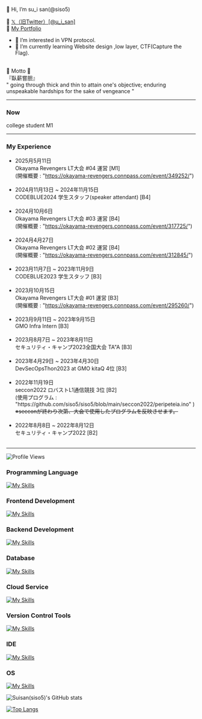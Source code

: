 👋 Hi, I’m su_i san(@siso5)

🐾 <a href="https://x.com/u_i_san" target="_blank"> 𝕏（旧Twitter）[@u_i_san]</a><br>
🐥 <a href="https://portfolio.peripeteiagrus.net" target="_blank"> My Portfolio</a>

- 👀 I’m interested in VPN protocol.
- 🌱 I’m currently learning Website design ,low layer, CTF(Capture the Flag).

<br>
🌱 Motto 🌱 <br>
『臥薪嘗胆』<br>
 " going through thick and thin to attain one's objective; enduring unspeakable hardships for the sake of vengeance "<br>



<hr>

 ### Now

college student M1

 
<hr>
<h3>My Experience</h3>

<ul>
<li>
2025月5月11日 <br>  Okayama Revengers LT大会 #04 運営 [M1]<br>(開催概要 : "<a href="https://okayama-revengers.connpass.com/event/349252" target="_blank">https://okayama-revengers.connpass.com/event/349252/</a>")
</li>
<br>

<li>
2024月11月13日 ~ 2024年11月15日 <br>  CODEBLUE2024 学生スタッフ(speaker attendant) [B4]
</li>
<br>

<li>
2024月10月6日 <br>  Okayama Revengers LT大会 #03 運営 [B4]<br>(開催概要 : "<a href="https://okayama-revengers.connpass.com/event/317725" target="_blank">https://okayama-revengers.connpass.com/event/317725/</a>")
</li>
<br>
 
<li>
2024月4月27日 <br>  Okayama Revengers LT大会 #02 運営 [B4]<br>(開催概要 : "<a href="https://okayama-revengers.connpass.com/event/312845" target="_blank">https://okayama-revengers.connpass.com/event/312845/</a>")
</li>
<br>


<li>
2023月11月7日 ~ 2023年11月9日 <br>  CODEBLUE2023 学生スタッフ [B3]
</li>
<br>


<li>
2023月10月15日 <br>  Okayama Revengers LT大会 #01 運営 [B3]<br>(開催概要 : "<a href="https://okayama-revengers.connpass.com/event/295260" target="_blank">https://okayama-revengers.connpass.com/event/295260/</a>")
</li>
<br>
 
<li>
2023月9月11日 ~ 2023年9月15日 <br>  GMO Infra Intern [B3]
</li>
<br>

<li>
2023月8月7日 ~ 2023年8月11日 <br> セキュリティ・キャンプ2023全国大会 TA"A [B3]
</li>

<br>

<li>
2023年4月29日 ~ 2023年4月30日 <br> DevSecOpsThon2023 at GMO kitaQ 4位 [B3]
</li>

<br>

<li>
2022年11月19日 <br> seccon2022 ロバストL1通信競技 3位 [B2]<br>(使用プログラム : "https://github.com/siso5/siso5/blob/main/seccon2022/peripeteia.ino" )
</li>
 <s>※secconが終わり次第、大会で使用したプログラムを反映させます。</s>
 <br>
 <br>
<li>
2022年8月8日 ~ 2022年8月12日 <br> セキュリティ・キャンプ2022 [B2]
</li>

<br>

</ul>
</h5>
<hr>

![Profile Views](https://img.shields.io/badge/Profile-Views-blue)

### Programming Language
[![My Skills](https://skillicons.dev/icons?i=c,cpp,cs,php,javascript)](https://skillicons.dev)

### Frontend Development
[![My Skills](https://skillicons.dev/icons?i=html,css,svelte,react)](https://skillicons.dev)

### Backend Development
[![My Skills](https://skillicons.dev/icons?i=nodejs,nginx)](https://skillicons.dev)

### Database
[![My Skills](https://skillicons.dev/icons?i=postgresql,mongodb,mysql,redis)](https://skillicons.dev)

### Cloud Service
[![My Skills](https://skillicons.dev/icons?i=aws)](https://skillicons.dev)


### Version Control Tools
[![My Skills](https://skillicons.dev/icons?i=git,github,gitlab)](https://skillicons.dev)

### IDE
[![My Skills](https://skillicons.dev/icons?i=visualstudio,vscode)](https://skillicons.dev)

### OS
[![My Skills](https://skillicons.dev/icons?i=linux,ubuntu,kaillinux,mac)](https://skillicons.dev)

![Suisan(siso5)'s GitHub stats](https://github-readme-stats.vercel.app/api?username=siso5&show_icons=true&theme=radical)

[![Top Langs](https://github-readme-stats.vercel.app/api/top-langs/?username=siso5)](https://github.com/anuraghazra/github-readme-stats)


<!---
siso5/siso5 is a ✨ special ✨ repository because its `README.md` (this file) appears on your GitHub profile.
You can click the Preview link to take a look at your changes.
--->
